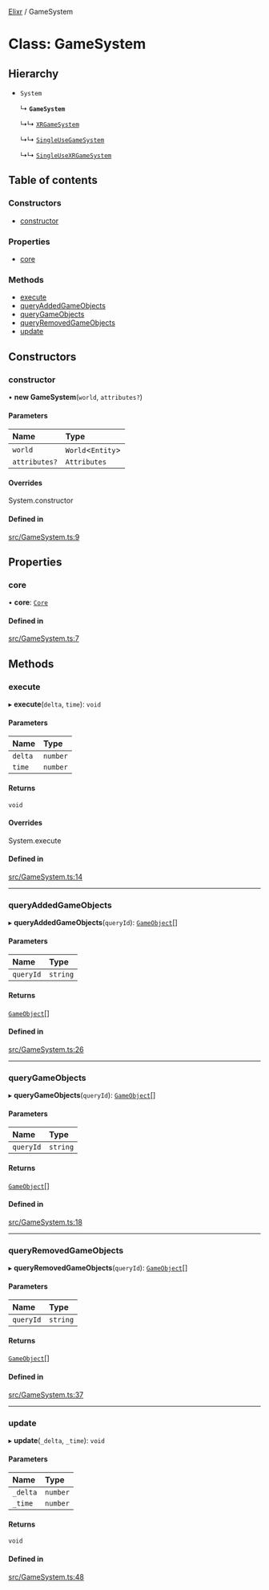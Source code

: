 [Elixr](../README.md) / GameSystem

# Class: GameSystem

## Hierarchy

- `System`

  ↳ **`GameSystem`**

  ↳↳ [`XRGameSystem`](XRGameSystem.md)

  ↳↳ [`SingleUseGameSystem`](SingleUseGameSystem.md)

  ↳↳ [`SingleUseXRGameSystem`](SingleUseXRGameSystem.md)

## Table of contents

### Constructors

- [constructor](GameSystem.md#constructor)

### Properties

- [core](GameSystem.md#core)

### Methods

- [execute](GameSystem.md#execute)
- [queryAddedGameObjects](GameSystem.md#queryaddedgameobjects)
- [queryGameObjects](GameSystem.md#querygameobjects)
- [queryRemovedGameObjects](GameSystem.md#queryremovedgameobjects)
- [update](GameSystem.md#update)

## Constructors

### constructor

• **new GameSystem**(`world`, `attributes?`)

#### Parameters

| Name | Type |
| :------ | :------ |
| `world` | `World`<`Entity`\> |
| `attributes?` | `Attributes` |

#### Overrides

System.constructor

#### Defined in

[src/GameSystem.ts:9](https://github.com/felixtrz/elixr/blob/10ff080/src/GameSystem.ts#L9)

## Properties

### core

• **core**: [`Core`](Core.md)

#### Defined in

[src/GameSystem.ts:7](https://github.com/felixtrz/elixr/blob/10ff080/src/GameSystem.ts#L7)

## Methods

### execute

▸ **execute**(`delta`, `time`): `void`

#### Parameters

| Name | Type |
| :------ | :------ |
| `delta` | `number` |
| `time` | `number` |

#### Returns

`void`

#### Overrides

System.execute

#### Defined in

[src/GameSystem.ts:14](https://github.com/felixtrz/elixr/blob/10ff080/src/GameSystem.ts#L14)

___

### queryAddedGameObjects

▸ **queryAddedGameObjects**(`queryId`): [`GameObject`](GameObject.md)[]

#### Parameters

| Name | Type |
| :------ | :------ |
| `queryId` | `string` |

#### Returns

[`GameObject`](GameObject.md)[]

#### Defined in

[src/GameSystem.ts:26](https://github.com/felixtrz/elixr/blob/10ff080/src/GameSystem.ts#L26)

___

### queryGameObjects

▸ **queryGameObjects**(`queryId`): [`GameObject`](GameObject.md)[]

#### Parameters

| Name | Type |
| :------ | :------ |
| `queryId` | `string` |

#### Returns

[`GameObject`](GameObject.md)[]

#### Defined in

[src/GameSystem.ts:18](https://github.com/felixtrz/elixr/blob/10ff080/src/GameSystem.ts#L18)

___

### queryRemovedGameObjects

▸ **queryRemovedGameObjects**(`queryId`): [`GameObject`](GameObject.md)[]

#### Parameters

| Name | Type |
| :------ | :------ |
| `queryId` | `string` |

#### Returns

[`GameObject`](GameObject.md)[]

#### Defined in

[src/GameSystem.ts:37](https://github.com/felixtrz/elixr/blob/10ff080/src/GameSystem.ts#L37)

___

### update

▸ **update**(`_delta`, `_time`): `void`

#### Parameters

| Name | Type |
| :------ | :------ |
| `_delta` | `number` |
| `_time` | `number` |

#### Returns

`void`

#### Defined in

[src/GameSystem.ts:48](https://github.com/felixtrz/elixr/blob/10ff080/src/GameSystem.ts#L48)

